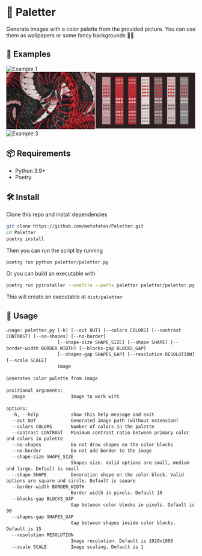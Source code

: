 # 🎨 **Paletter**

Generate images with a color palette from the provided picture. You can use them as wallpapers or some fancy backgrounds 🧑‍🎨

## 🌄 Examples

![Example 1](examples/example1.png)
![Example 2](examples/example2.png)
![Example 3](examples/example3.png)

## 📦 Requirements

-   Python 3.9+
-   Poetry

## 🛠 Install

Clone this repo and install dependencies

```bash
git clone https://github.com/metafates/Paletter.git
cd Paletter
poetry install
```

Then you can run the script by running

```bash
poetry run python paletter/paletter.py
```

Or you can build an executable with

```bash
poetry run pyinstaller --onefile --paths paletter paletter/paletter.py
```

This will create an executable at `dist/paletter`

## 📝 Usage

```
usage: paletter.py [-h] [--out OUT] [--colors COLORS] [--contrast CONTRAST] [--no-shapes] [--no-border]
                   [--shape-size SHAPE_SIZE] [--shape SHAPE] [--border-width BORDER_WIDTH] [--blocks-gap BLOCKS_GAP]
                   [--shapes-gap SHAPES_GAP] [--resolution RESOLUTION] [--scale SCALE]
                   image

Generates color palette from image

positional arguments:
  image                 Image to work with

options:
  -h, --help            show this help message and exit
  --out OUT             Generated image path (without extension)
  --colors COLORS       Number of colors in the palette
  --contrast CONTRAST   Minimum contrast ratio between primary color and colors in palette
  --no-shapes           Do not draw shapes on the color blocks
  --no-border           Do not add border to the image
  --shape-size SHAPE_SIZE
                        Shapes size. Valid options are small, medium and large. Default is small
  --shape SHAPE         Decoration shape on the color block. Valid options are square and circle. Default is square
  --border-width BORDER_WIDTH
                        Border width in pixels. Default 15
  --blocks-gap BLOCKS_GAP
                        Gap between color blocks in pixels. Default is 90
  --shapes-gap SHAPES_GAP
                        Gap between shapes inside color blocks. Default is 15
  --resolution RESOLUTION
                        Image resolution. Default is 1920x1080
  --scale SCALE         Image scaling. Default is 1
```
